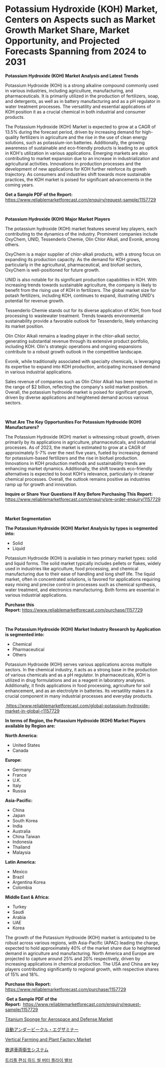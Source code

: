 <p><h1>Potassium Hydroxide (KOH) Market, Centers on Aspects such as Market Growth Market Share, Market Opportunity, and Projected Forecasts Spanning from 2024 to 2031</h1></p><p><strong>Potassium Hydroxide (KOH) Market Analysis and Latest Trends</strong></p>
<p><p>Potassium Hydroxide (KOH) is a strong alkaline compound commonly used in various industries, including agriculture, manufacturing, and pharmaceuticals. It is primarily utilized in the production of fertilizers, soap, and detergents, as well as in battery manufacturing and as a pH regulator in water treatment processes. The versatility and essential applications of KOH position it as a crucial chemical in both industrial and consumer products.</p><p>The Potassium Hydroxide (KOH) Market is expected to grow at a CAGR of 13.5% during the forecast period, driven by increasing demand for high-quality fertilizers in agriculture and the rise in the use of clean energy solutions, such as potassium-ion batteries. Additionally, the growing awareness of sustainable and eco-friendly products is leading to an uptick in KOH's utilization in various applications. Emerging markets are also contributing to market expansion due to an increase in industrialization and agricultural activities. Innovations in production processes and the development of new applications for KOH further reinforce its growth trajectory. As consumers and industries shift towards more sustainable practices, the KOH market is poised for significant advancements in the coming years.</p></p>
<p><strong>Get a Sample PDF of the Report:&nbsp;</strong> <a href="https://www.reliablemarketforecast.com/enquiry/request-sample/1157729">https://www.reliablemarketforecast.com/enquiry/request-sample/1157729</a></p>
<p>&nbsp;</p>
<p><strong>Potassium Hydroxide (KOH) Major Market Players</strong></p>
<p><p>The potassium hydroxide (KOH) market features several key players, each contributing to the dynamics of the industry. Prominent companies include OxyChem, UNID, Tessenderlo Chemie, Olin Chlor Alkali, and Evonik, among others.</p><p>OxyChem is a major supplier of chlor-alkali products, with a strong focus on expanding its production capacity. As the demand for KOH grows, particularly in the agricultural, pharmaceutical, and biofuel sectors, OxyChem is well-positioned for future growth.</p><p>UNID is also notable for its significant production capabilities in KOH. With increasing trends towards sustainable agriculture, the company is likely to benefit from the rising use of KOH in fertilizers. The global market size for potash fertilizers, including KOH, continues to expand, illustrating UNID's potential for revenue growth.</p><p>Tessenderlo Chemie stands out for its diverse application of KOH, from food processing to wastewater treatment. Trends towards environmental sustainability provide a favorable outlook for Tessenderlo, likely enhancing its market position.</p><p>Olin Chlor Alkali remains a leading player in the chlor-alkali sector, generating substantial revenue through its extensive product portfolio, including KOH. Olin's strategic operations and ongoing expansions contribute to a robust growth outlook in the competitive landscape.</p><p>Evonik, while traditionally associated with specialty chemicals, is leveraging its expertise to expand into KOH production, anticipating increased demand in various industrial applications.</p><p>Sales revenue of companies such as Olin Chlor Alkali has been reported in the range of $2 billion, reflecting the company's solid market position. Overall, the potassium hydroxide market is poised for significant growth, driven by diverse applications and heightened demand across various sectors.</p></p>
<p>&nbsp;</p>
<p><strong>What Are The Key Opportunities For Potassium Hydroxide (KOH) Manufacturers?</strong></p>
<p><p>The Potassium Hydroxide (KOH) market is witnessing robust growth, driven primarily by its applications in agriculture, pharmaceuticals, and industrial processes. As of 2023, the market is estimated to grow at a CAGR of approximately 5-7% over the next five years, fueled by increasing demand for potassium-based fertilizers and the rise in biofuel production. Innovations in KOH production methods and sustainability trends are enhancing market dynamics. Additionally, the shift towards eco-friendly alternatives is expected to boost KOH's relevance, particularly in cleaner chemical processes. Overall, the outlook remains positive as industries ramp up for growth and innovation.</p></p>
<p><strong>Inquire or Share Your Questions If Any Before Purchasing This Report:</strong> <a href="https://www.reliablemarketforecast.com/enquiry/pre-order-enquiry/1157729">https://www.reliablemarketforecast.com/enquiry/pre-order-enquiry/1157729</a></p>
<p>&nbsp;</p>
<p><strong>Market Segmentation</strong></p>
<p><strong>The Potassium Hydroxide (KOH) Market Analysis by types is segmented into:</strong></p>
<p><ul><li>Solid</li><li>Liquid</li></ul></p>
<p><p>Potassium Hydroxide (KOH) is available in two primary market types: solid and liquid forms. The solid market typically includes pellets or flakes, widely used in industries like agriculture, food processing, and chemical manufacturing due to their ease of handling and long shelf life. The liquid market, often in concentrated solutions, is favored for applications requiring easy mixing and precise control in processes such as chemical synthesis, water treatment, and electronics manufacturing. Both forms are essential in various industrial applications.</p></p>
<p><strong>Purchase this Report:&nbsp;</strong><a href="https://www.reliablemarketforecast.com/purchase/1157729">https://www.reliablemarketforecast.com/purchase/1157729</a></p>
<p>&nbsp;</p>
<p><strong>The Potassium Hydroxide (KOH) Market Industry Research by Application is segmented into:</strong></p>
<p><ul><li>Chemical</li><li>Pharmaceutical</li><li>Others</li></ul></p>
<p><p>Potassium Hydroxide (KOH) serves various applications across multiple sectors. In the chemical industry, it acts as a strong base in the production of various chemicals and as a pH regulator. In pharmaceuticals, KOH is utilized in drug formulations and as a reagent in laboratory analyses. Additionally, it finds applications in food processing, agriculture for soil enhancement, and as an electrolyte in batteries. Its versatility makes it a crucial component in many industrial processes and everyday products.</p></p>
<p><a href="https://www.reliablemarketforecast.com/global-potassium-hydroxide-market-in-global-r1157729">&nbsp;https://www.reliablemarketforecast.com/global-potassium-hydroxide-market-in-global-r1157729</a></p>
<p><strong>In terms of Region, the Potassium Hydroxide (KOH) Market Players available by Region are:</strong></p>
<p>
    <p> <strong> North America: </strong>
        <ul>
            <li>United States</li>
            <li>Canada</li>
        </ul>
        </p> 
    <p> <strong> Europe: </strong>
        <ul>
            <li>Germany</li>
            <li>France</li>
            <li>U.K.</li>
            <li>Italy</li>
            <li>Russia</li>
        </ul>
        </p> 
    <p> <strong> Asia-Pacific: </strong>
        <ul>
            <li>China</li>
            <li>Japan</li>
            <li>South Korea</li>
            <li>India</li>
            <li>Australia</li>
            <li>China Taiwan</li>
            <li>Indonesia</li>
            <li>Thailand</li>
            <li>Malaysia</li>
        </ul>
        </p> 
    <p> <strong> Latin America: </strong>
        <ul>
            <li>Mexico</li>
            <li>Brazil</li>
            <li>Argentina Korea</li>
            <li>Colombia</li>
        </ul>
        </p> 
    <p> <strong> Middle East & Africa: </strong>
        <ul>
            <li>Turkey</li>
            <li>Saudi</li>
            <li>Arabia</li>
            <li>UAE</li>
            <li>Korea</li>
        </ul>
    </p>
    </p>
<p><p>The growth of the Potassium Hydroxide (KOH) market is anticipated to be robust across various regions, with Asia-Pacific (APAC) leading the charge, expected to hold approximately 40% of the market share due to heightened demand in agriculture and manufacturing. North America and Europe are projected to capture around 25% and 20% respectively, driven by increasing applications in chemical production. The USA and China are key players contributing significantly to regional growth, with respective shares of 15% and 18%.</p></p>
<p><strong>Purchase this Report: </strong><a href="https://www.reliablemarketforecast.com/purchase/1157729">https://www.reliablemarketforecast.com/purchase/1157729</a></p>
<p>&nbsp;<strong>Get a Sample PDF of the Report:&nbsp;&nbsp;</strong><a href="https://www.reliablemarketforecast.com/enquiry/request-sample/1157729">https://www.reliablemarketforecast.com/enquiry/request-sample/1157729</a></p>
<p><strong></strong></p>
<p><p><a href="https://medium.com/@marceivas98567/the-global-titanium-sponge-for-aerospace-and-defense-market-is-expected-to-witness-a-compound-c60e6e5d0c0e">Titanium Sponge for Aerospace and Defense Market</a></p><p><a href="https://medium.com/@drewosciski565654/automatic-under-vehicle-examiner-market-%E3%81%AF-%E3%82%B3%E3%82%B9%E3%83%88%E7%AE%A1%E7%90%86%E3%81%A8%E5%8A%B9%E7%8E%87%E5%90%91%E4%B8%8A%E3%82%92%E5%84%AA%E5%85%88%E3%81%97%E3%81%BE%E3%81%99-%E3%81%95%E3%82%89%E3%81%AB-%E5%A0%B1%E5%91%8A%E6%9B%B8%E3%81%AF%E5%B8%82%E5%A0%B4%E3%81%AE%E9%9C%80%E8%A6%81%E9%9D%A2%E3%81%A8%E4%BE%9B%E7%B5%A6%E9%9D%A2%E3%81%AE%E4%B8%A1%E6%96%B9%E3%82%92%E3%82%AB%E3%83%90%E3%83%BC%E3%81%97%E3%81%A6%E3%81%84%E3%81%BE%E3%81%99-cacce274bccc">自動アンダービークル・エグザミナー</a></p><p><a href="https://medium.com/@marceivas98567/the-vertical-farming-and-plant-factory-market-has-witnessed-significant-growth-in-recent-years-42fb26025ac9">Vertical Farming and Plant Factory Market</a></p><p><a href="https://medium.com/@drewosciski565654/rail-vehicle-sanitation-system-market-%E3%81%AF-%E3%82%B3%E3%82%B9%E3%83%88%E7%AE%A1%E7%90%86%E3%81%A8%E5%8A%B9%E7%8E%87%E5%90%91%E4%B8%8A%E3%82%92%E5%84%AA%E5%85%88%E3%81%97%E3%81%BE%E3%81%99-%E3%81%95%E3%82%89%E3%81%AB-%E5%A0%B1%E5%91%8A%E6%9B%B8%E3%81%AF%E5%B8%82%E5%A0%B4%E3%81%AE%E9%9C%80%E8%A6%81%E9%9D%A2%E3%81%A8%E4%BE%9B%E7%B5%A6%E9%9D%A2%E3%81%AE%E4%B8%A1%E6%96%B9%E3%82%92%E3%82%AB%E3%83%90%E3%83%BC%E3%81%97%E3%81%A6%E3%81%84%E3%81%BE%E3%81%99-rail-8a8821078730">鉄道車両衛生システム</a></p><p><a href="https://medium.com/@macking460/%ED%8A%B8%EB%A6%AC%ED%94%8C-%EC%9D%B4ccentric-%ED%95%98%EB%93%9C-%EC%94%B0-%EB%82%98%EB%B9%84%EB%B0%B8%EB%B8%8C-%EC%8B%9C%EC%9E%A5-%EC%84%B1%EC%9E%A5-%EC%8B%9C%EC%9E%A5-%EC%84%B8%EB%B6%84%ED%99%94-%EB%B0%8F-%EC%A7%80%EC%97%AD-%EB%B6%84%EC%84%9D-%EA%B8%80%EB%A1%9C%EB%B2%8C-%EC%A0%84%EB%A7%9D-2031-9d7a06b3c7bc">트리플 편심 하드 씰 버터 플라이 밸브</a></p></p>